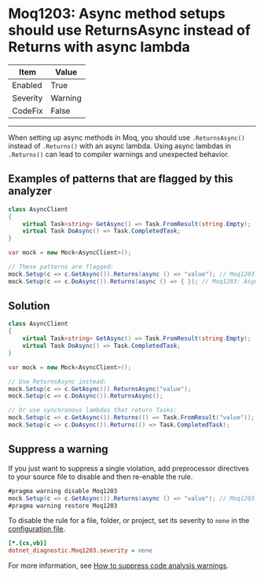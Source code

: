 # Moq1203: Async method setups should use ReturnsAsync instead of Returns with async lambda

| Item     | Value |
| -------- | ----- |
| Enabled  | True  |
| Severity | Warning |
| CodeFix  | False |
---

When setting up async methods in Moq, you should use `.ReturnsAsync()` instead of `.Returns()` with an async lambda. Using async lambdas in `.Returns()` can lead to compiler warnings and unexpected behavior.

## Examples of patterns that are flagged by this analyzer

```csharp
class AsyncClient
{
    virtual Task<string> GetAsync() => Task.FromResult(string.Empty);
    virtual Task DoAsync() => Task.CompletedTask;
}

var mock = new Mock<AsyncClient>();

// These patterns are flagged:
mock.Setup(c => c.GetAsync()).Returns(async () => "value"); // Moq1203: Async method setups should use ReturnsAsync instead of Returns with async lambda
mock.Setup(c => c.DoAsync()).Returns(async () => { }); // Moq1203: Async method setups should use ReturnsAsync instead of Returns with async lambda
```

## Solution

```csharp
class AsyncClient
{
    virtual Task<string> GetAsync() => Task.FromResult(string.Empty);
    virtual Task DoAsync() => Task.CompletedTask;
}

var mock = new Mock<AsyncClient>();

// Use ReturnsAsync instead:
mock.Setup(c => c.GetAsync()).ReturnsAsync("value");
mock.Setup(c => c.DoAsync()).ReturnsAsync();

// Or use synchronous lambdas that return Tasks:
mock.Setup(c => c.GetAsync()).Returns(() => Task.FromResult("value"));
mock.Setup(c => c.DoAsync()).Returns(() => Task.CompletedTask);
```

## Suppress a warning

If you just want to suppress a single violation, add preprocessor directives to
your source file to disable and then re-enable the rule.

```csharp
#pragma warning disable Moq1203
mock.Setup(c => c.GetAsync()).Returns(async () => "value"); // Moq1203: Async method setups should use ReturnsAsync instead of Returns with async lambda
#pragma warning restore Moq1203
```

To disable the rule for a file, folder, or project, set its severity to `none`
in the
[configuration file](https://learn.microsoft.com/en-us/dotnet/fundamentals/code-analysis/configuration-files).

```ini
[*.{cs,vb}]
dotnet_diagnostic.Moq1203.severity = none
```

For more information, see
[How to suppress code analysis warnings](https://learn.microsoft.com/en-us/dotnet/fundamentals/code-analysis/suppress-warnings).